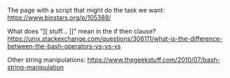 The page with a script that might do the task we want:
    https://www.biostars.org/p/105388/

What does "[[    stuff... ]]" mean in the if then clause?
     https://unix.stackexchange.com/questions/306111/what-is-the-difference-between-the-bash-operators-vs-vs-vs


Other string manipulations:
      https://www.thegeekstuff.com/2010/07/bash-string-manipulation
